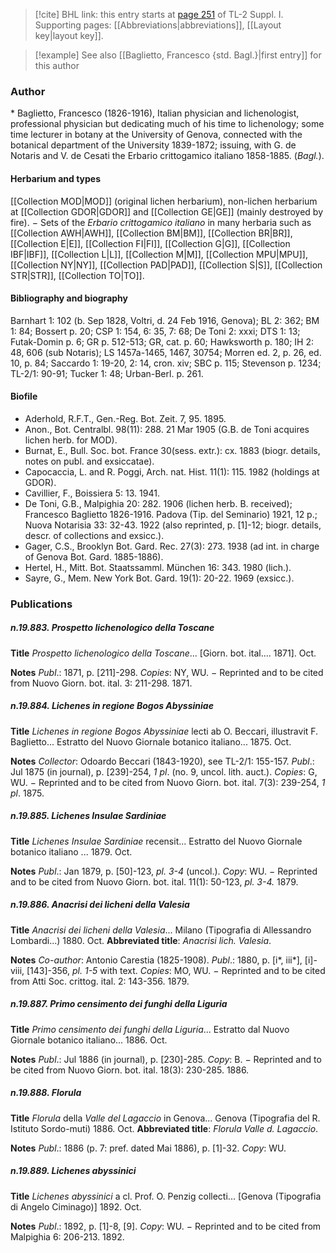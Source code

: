 > [!cite] BHL link: this entry starts at [page 251](https://www.biodiversitylibrary.org/item/103858#page/263/mode/1up) of TL-2 Suppl. I.
> Supporting pages: [[Abbreviations|abbreviations]], [[Layout key|layout key]].

> [!example] See also [[Baglietto, Francesco {std. Bagl.}|first entry]] for this author

### Author

\* Baglietto, Francesco (1826-1916), Italian physician and lichenologist, professional physician but dedicating much of his time to lichenology; some time lecturer in botany at the University of Genova, connected with the botanical department of the University 1839-1872; issuing, with G. de Notaris and V. de Cesati the Erbario crittogamico italiano 1858-1885. (*Bagl.*).

#### Herbarium and types

[[Collection MOD|MOD]] (original lichen herbarium), non-lichen herbarium at [[Collection GDOR|GDOR]] and [[Collection GE|GE]] (mainly destroyed by fire). − Sets of the *Erbario crittogamico italiano* in many herbaria such as [[Collection AWH|AWH]], [[Collection BM|BM]], [[Collection BR|BR]], [[Collection E|E]], [[Collection FI|FI]], [[Collection G|G]], [[Collection IBF|IBF]], [[Collection L|L]], [[Collection M|M]], [[Collection MPU|MPU]], [[Collection NY|NY]], [[Collection PAD|PAD]], [[Collection S|S]], [[Collection STR|STR]], [[Collection TO|TO]].

#### Bibliography and biography

Barnhart 1: 102 (b. Sep 1828, Voltri, d. 24 Feb 1916, Genova); BL 2: 362; BM 1: 84; Bossert p. 20; CSP 1: 154, 6: 35, 7: 68; De Toni 2: xxxi; DTS 1: 13; Futak-Domin p. 6; GR p. 512-513; GR, cat. p. 60; Hawksworth p. 180; IH 2: 48, 606 (sub Notaris); LS 1457a-1465, 1467, 30754; Morren ed. 2, p. 26, ed. 10, p. 84; Saccardo 1: 19-20, 2: 14, cron. xiv; SBC p. 115; Stevenson p. 1234; TL-2/1: 90-91; Tucker 1: 48; Urban-Berl. p. 261.

#### Biofile

- Aderhold, R.F.T., Gen.-Reg. Bot. Zeit. 7, 95. 1895.
- Anon., Bot. Centralbl. 98(11): 288. 21 Mar 1905 (G.B. de Toni acquires lichen herb. for MOD).
- Burnat, E., Bull. Soc. bot. France 30(sess. extr.): cx. 1883 (biogr. details, notes on publ. and exsiccatae).
- Capocaccia, L. and R. Poggi, Arch. nat. Hist. 11(1): 115. 1982 (holdings at GDOR).
- Cavillier, F., Boissiera 5: 13. 1941.
- De Toni, G.B., Malpighia 20: 282. 1906 (lichen herb. B. received); Francesco Baglietto 1826-1916. Padova (Tip. del Seminario) 1921, 12 p.; Nuova Notarisia 33: 32-43. 1922 (also reprinted, p. \[1\]-12; biogr. details, descr. of collections and exsicc.).
- Gager, C.S., Brooklyn Bot. Gard. Rec. 27(3): 273. 1938 (ad int. in charge of Genova Bot. Gard. 1885-1886).
- Hertel, H., Mitt. Bot. Staatssamml. München 16: 343. 1980 (lich.).
- Sayre, G., Mem. New York Bot. Gard. 19(1): 20-22. 1969 (exsicc.).

### Publications

##### n.19.883. Prospetto lichenologico della Toscane

**Title**
*Prospetto lichenologico della Toscane*... \[Giorn. bot. ital.... 1871\]. Oct.

**Notes**
*Publ*.: 1871, p. \[211\]-298. *Copies*: NY, WU. − Reprinted and to be cited from Nuovo Giorn.
bot. ital. 3: 211-298. 1871.

##### n.19.884. Lichenes in regione Bogos Abyssiniae

**Title**
*Lichenes in regione Bogos Abyssiniae* lecti ab O. Beccari, illustravit F. Baglietto... Estratto del Nuovo Giornale botanico italiano... 1875. Oct.

**Notes**
*Collector*: Odoardo Beccari (1843-1920), see TL-2/1: 155-157.
*Publ*.: Jul 1875 (in journal), p. \[239\]-254, *1 pl*. (no. 9, uncol. lith. auct.). *Copies*: G, WU. − Reprinted and to be cited from Nuovo Giorn. bot. ital. 7(3): 239-254, *1 pl*. 1875.

##### n.19.885. Lichenes Insulae Sardiniae

**Title**
*Lichenes Insulae Sardiniae* recensit... Estratto del Nuovo Giornale botanico italiano ... 1879. Oct.

**Notes**
*Publ*.: Jan 1879, p. \[50\]-123, *pl. 3-4* (uncol.). *Copy*: WU. − Reprinted and to be cited from Nuovo Giorn. bot. ital. 11(1): 50-123, *pl. 3-4.* 1879.

##### n.19.886. Anacrisi dei licheni della Valesia

**Title**
*Anacrisi dei licheni della Valesia*... Milano (Tipografia di Allessandro Lombardi...) 1880. Oct.
**Abbreviated title**: *Anacrisi lich. Valesia*.

**Notes**
*Co-author*: Antonio Carestia (1825-1908).
*Publ*.: 1880, p. \[i\*, iii\*\], \[i\]-viii, \[143\]-356, *pl. 1-5* with text. *Copies*: MO, WU. − Reprinted and to be cited from Atti Soc. crittog. ital. 2: 143-356. 1879.

##### n.19.887. Primo censimento dei funghi della Liguria

**Title**
*Primo censimento dei funghi della Liguria*... Estratto dal Nuovo Giornale botanico italiano... 1886. Oct.

**Notes**
*Publ*.: Jul 1886 (in journal), p. \[230\]-285. *Copy*: B. − Reprinted and to be cited from Nuovo Giorn. bot. ital. 18(3): 230-285. 1886.

##### n.19.888. Florula

**Title**
*Florula* della *Valle del Lagaccio* in Genova... Genova (Tipografia del R. Istituto Sordo-muti) 1886. Oct.
**Abbreviated title**: *Florula Valle d. Lagaccio*.

**Notes**
*Publ*.: 1886 (p. 7: pref. dated Mai 1886), p. \[1\]-32. *Copy*: WU.

##### n.19.889. Lichenes abyssinici

**Title**
*Lichenes abyssinici* a cl. Prof. O. Penzig collecti... \[Genova (Tipografia di Angelo Ciminago)\] 1892. Oct.

**Notes**
*Publ*.: 1892, p. \[1\]-8, \[9\]. *Copy*: WU. − Reprinted and to be cited from Malpighia 6: 206-213. 1892.


